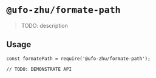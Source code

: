 # `@ufo-zhu/formate-path`

> TODO: description

## Usage

```
const formatePath = require('@ufo-zhu/formate-path');

// TODO: DEMONSTRATE API
```
